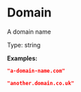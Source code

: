 # Domain

A domain name

Type: string

**Examples:** 

```json
"a-domain-name.com"
```

```json
"another.domain.co.uk"
```

